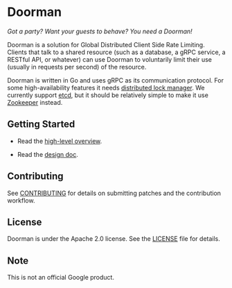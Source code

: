 # Doorman

*Got a party? Want your guests to behave? You need a Doorman!*

Doorman is a solution for Global Distributed Client Side Rate Limiting. Clients that talk to a shared resource (such as a database, a gRPC service, a RESTful API, or whatever) can use Doorman to voluntarily limit their use (usually in requests per second) of the resource.

Doorman is written in Go and uses gRPC as its communication protocol. For some high-availability features it needs [distributed lock manager](https://en.wikipedia.org/wiki/Distributed_lock_manager).
We currently support [etcd](https://github.com/coreos/etcd), but it should be relatively simple to make it use [Zookeeper](https://zookeeper.apache.org/) instead.

## Getting Started

- Read the [high-level overview](doc/how_it_works.md).

- Read the [design doc](doc/design.md).

## Contributing

See [CONTRIBUTING](CONTRIBUTING.md) for details on submitting patches and the contribution workflow.

## License
Doorman is under the Apache 2.0 license. See the [LICENSE](LICENSE) file for details.

## Note
This is not an official Google product.

